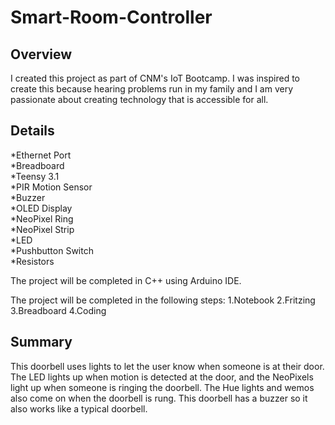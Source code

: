 # Smart-Room-Controller

## Overview

I created this project as part of CNM's IoT Bootcamp. I was inspired to create this because hearing problems run in my family and I am very passionate about creating technology that is accessible for all. 


## Details

*Ethernet Port <br>
*Breadboard <br>
*Teensy 3.1 <br>
*PIR Motion Sensor <br>
*Buzzer <br>
*OLED Display <br>
*NeoPixel Ring <br>
*NeoPixel Strip <br>
*LED <br>
*Pushbutton Switch <br> 
*Resistors <br>

The project will be completed in C++ using Arduino IDE.

The project will be completed in the following steps:
1.Notebook
2.Fritzing
3.Breadboard
4.Coding

## Summary
This doorbell uses lights to let the user know when someone is at their door. The LED lights up when motion is detected at the door, and the NeoPixels light up when someone is ringing the doorbell. The Hue lights and wemos also come on when the doorbell is rung. This doorbell has a buzzer so it also works like a typical doorbell.

